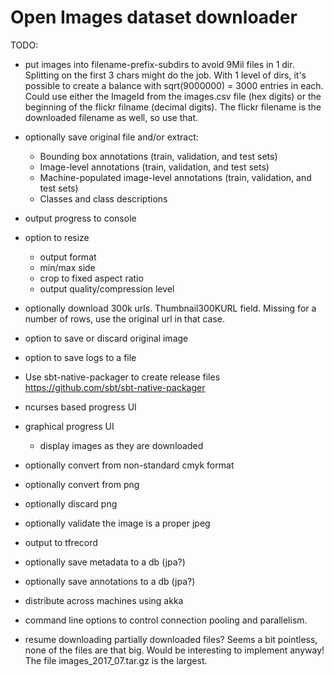 # Open Images dataset downloader

TODO:
* put images into filename-prefix-subdirs to avoid 9Mil files in 1 dir. Splitting on the first 3 chars might do the job. With 1 level of dirs, it's possible to create a balance with sqrt(9000000) = 3000 entries in each. Could use either the ImageId from the images.csv file (hex digits) or the beginning of the flickr filname (decimal digits). The flickr filename is the downloaded filename as well, so use that.
* optionally save original file and/or extract:
    * Bounding box annotations (train, validation, and test sets)
    * Image-level annotations (train, validation, and test sets)
    * Machine-populated image-level annotations (train, validation, and test sets)
    * Classes and class descriptions
* output progress to console
* option to resize
    * output format
    * min/max side
    * crop to fixed aspect ratio
    * output quality/compression level
* optionally download 300k urls. Thumbnail300KURL field. Missing for a number of rows, use the original url in that case.
* option to save or discard original image
* option to save logs to a file
* Use sbt-native-packager to create release files https://github.com/sbt/sbt-native-packager

* ncurses based progress UI
* graphical progress UI
    * display images as they are downloaded
* optionally convert from non-standard cmyk format
* optionally convert from png
* optionally discard png
* optionally validate the image is a proper jpeg

* output to tfrecord
* optionally save metadata to a db (jpa?)
* optionally save annotations to a db (jpa?)
* distribute across machines using akka
* command line options to control connection pooling and parallelism.
* resume downloading partially downloaded files? Seems a bit pointless, none of the files are that big. Would be interesting to implement anyway! The file images_2017_07.tar.gz is the largest.
